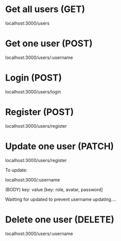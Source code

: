 # Get all users (GET)
localhost:3000/users

# Get one user (POST)
localhost:3000/users/:username

# Login (POST)
localhost:3000/users/login 

# Register (POST)
localhost:3000/users/register 

# Update one user (PATCH)
localhost:3000/users/register 

To update:

localhost:3000/:username

(BODY) key: value 
[key: role, avatar, password] 

Waitting for updated to prevent username updating....

# Delete one user (DELETE)
localhost:3000/users/:username 

